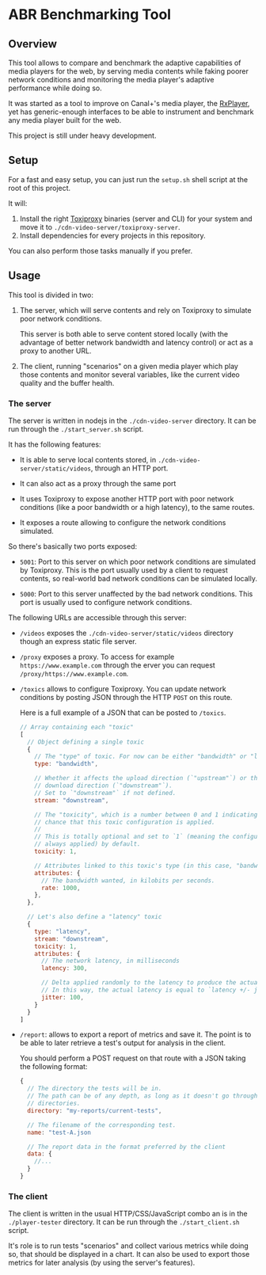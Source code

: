 # ABR Benchmarking Tool

## Overview

This tool allows to compare and benchmark the adaptive capabilities of media
players for the web, by serving media contents while faking poorer network
conditions and monitoring the media player's adaptive performance while doing
so.

It was started as a tool to improve on Canal+'s media player, the
[RxPlayer](https://github.com/canalplus/rx-player), yet has generic-enough
interfaces to be able to instrument and benchmark any media player built for the
web.

This project is still under heavy development.


## Setup

For a fast and easy setup, you can just run the `setup.sh` shell script at the
root of this project.

It will:
  1. Install the right [Toxiproxy](https://github.com/Shopify/toxiproxy)
     binaries (server and CLI) for your system and move it to
     `./cdn-video-server/toxiproxy-server`.
  2. Install dependencies for every projects in this repository.

You can also perform those tasks manually if you prefer.


## Usage

This tool is divided in two:

  1. The server, which will serve contents and rely on Toxiproxy to simulate
     poor network conditions.

     This server is both able to serve content stored locally (with the
     advantage of better network bandwidth and latency control) or act as a
     proxy to another URL.

  2. The client, running "scenarios" on a given media player which play those
    contents and monitor several variables, like the current video quality and
    the buffer health.


### The server

The server is written in nodejs in the `./cdn-video-server` directory.
It can be run through the `./start_server.sh` script.

It has the following features:

  - It is able to serve local contents stored, in
    `./cdn-video-server/static/videos`, through an HTTP port.

  - It can also act as a proxy through the same port

  - It uses Toxiproxy to expose another HTTP port with poor network conditions 
    (like a poor bandwidth or a high latency), to the same routes.

  - It exposes a route allowing to configure the network conditions simulated.

So there's basically two ports exposed:

  - `5001`: Port to this server on which poor network conditions are simulated
    by Toxiproxy. This is the port usually used by a client to request contents,
    so real-world bad network conditions can be simulated locally.

  - `5000`: Port to this server unaffected by the bad network conditions.
    This port is usually used to configure network conditions.

The following URLs are accessible through this server:

  - `/videos` exposes the `./cdn-video-server/static/videos` directory though an
    express static file server.

  - `/proxy` exposes a proxy.
    To access for example `https://www.example.com` through the erver you can
    request `/proxy/https://www.example.com`.

  - `/toxics` allows to configure Toxiproxy.
    You can update network conditions by posting JSON through the HTTP `POST`
    on this route.

    Here is a full example of a JSON that can be posted to `/toxics`.
    ```js
    // Array containing each "toxic"
    [
      // Object defining a single toxic
      {
        // The "type" of toxic. For now can be either "bandwidth" or "latency"
        type: "bandwidth",

        // Whether it affects the upload direction (`"upstream"`) or the
        // download direction (`"downstream"`).
        // Set to `"downstream"` if not defined.
        stream: "downstream",

        // The "toxicity", which is a number between 0 and 1 indicating the
        // chance that this toxic configuration is applied.
        //
        // This is totally optional and set to `1` (meaning the configuration is
        // always applied) by default.
        toxicity: 1,

        // Attributes linked to this toxic's type (in this case, "bandwidth")
        attributes: {
          // The bandwidth wanted, in kilobits per seconds.
          rate: 1000,
        },
      },

      // Let's also define a "latency" toxic
      {
        type: "latency",
        stream: "downstream",
        toxicity: 1,
        attributes: {
          // The network latency, in milliseconds
          latency: 300,

          // Delta applied randomly to the latency to produce the actual latency.
          // In this way, the actual latency is equal to `latency +/- jitter`.
          jitter: 100,
        }
      }
    ]
    ```

  - `/report`: allows to export a report of metrics and save it.
    The point is to be able to later retrieve a test's output for analysis in
    the client.

    You should perform a POST request on that route with a JSON taking the
    following format:

    ```js
    {
      // The directory the tests will be in.
      // The path can be of any depth, as long as it doesn't go through parent
      // directories.
      directory: "my-reports/current-tests",

      // The filename of the corresponding test.
      name: "test-A.json

      // The report data in the format preferred by the client
      data: {
        //...
      }
    }
    ```

### The client

The client is written in the usual HTTP/CSS/JavaScript combo an is in the
`./player-tester` directory.
It can be run through the `./start_client.sh` script.

It's role is to run tests "scenarios" and collect various metrics while doing
so, that should be displayed in a chart.
It can also be used to export those metrics for later analysis (by using the
server's features).
